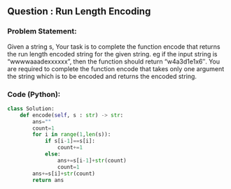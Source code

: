 ## Question : Run Length Encoding

### Problem Statement:
Given a string s, Your task is to complete the function encode that returns the run length encoded string for the given string.
eg if the input string is “wwwwaaadexxxxxx”, then the function should return “w4a3d1e1x6″.
You are required to complete the function encode that takes only one argument the string which is to be encoded and returns the encoded string.

### Code (Python):
```python
class Solution:
    def encode(self, s : str) -> str:
        ans=""
        count=1
        for i in range(1,len(s)):
            if s[i-1]==s[i]:
                count+=1
            else:
                ans+=s[i-1]+str(count)
                count=1
        ans+=s[i]+str(count)
        return ans
